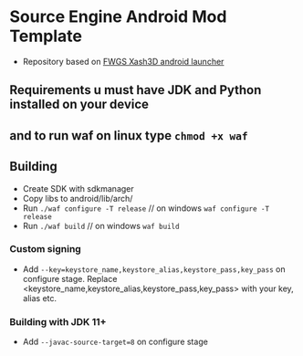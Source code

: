 # Source Engine Android Mod Template 
- Repository based on [FWGS Xash3D android launcher](https://github.com/FWGS/xash3d-android-project)

## Requirements u must have JDK and Python installed on your device
## and to run waf on linux type `chmod +x waf`

## Building
- Create SDK with sdkmanager
- Copy libs to android/lib/arch/
- Run `./waf configure -T release` // on windows  `waf configure -T release`
- Run `./waf build` // on windows  `waf build`
### Custom signing
- Add `--key=keystore_name,keystore_alias,keystore_pass,key_pass` on configure stage. Replace <keystore_name,keystore_alias,keystore_pass,key_pass> with your key, alias etc.
### Building with JDK 11+
- Add `--javac-source-target=8` on configure stage
